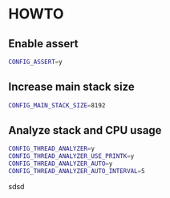 # HOWTO

## Enable assert

```sh
CONFIG_ASSERT=y
```

## Increase main stack size

```sh
CONFIG_MAIN_STACK_SIZE=8192
```

## Analyze stack and CPU usage

```sh
CONFIG_THREAD_ANALYZER=y
CONFIG_THREAD_ANALYZER_USE_PRINTK=y
CONFIG_THREAD_ANALYZER_AUTO=y
CONFIG_THREAD_ANALYZER_AUTO_INTERVAL=5
```

sdsd
